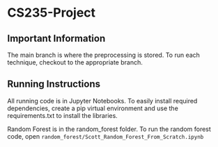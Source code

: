 # CS235-Project
## Important Information 
The main branch is where the preprocessing is stored. To run each technique, checkout to the appropriate branch.
## Running Instructions
All running code is in Jupyter Notebooks. To easily install required dependencies, create a pip virtual environment and use the requirements.txt to install the libraries.

Random Forest is in the random_forest folder. To run the random forest code, open `random_forest/Scott_Random_Forest_From_Scratch.ipynb`
